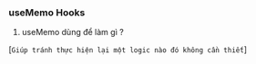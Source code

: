 ### useMemo Hooks 

1. useMemo dùng để làm gì ?

[`Giúp tránh thực hiện lại một logic nào đó không cần thiết`]
